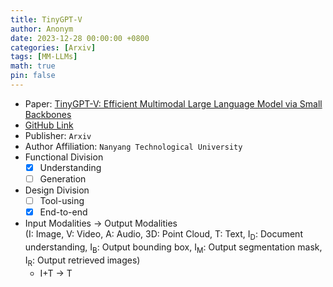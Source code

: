 ```yaml
---
title: TinyGPT-V
author: Anonym
date: 2023-12-28 00:00:00 +0800
categories: [Arxiv]
tags: [MM-LLMs]
math: true
pin: false
---
```


- Paper: [TinyGPT-V: Efficient Multimodal Large Language Model via Small Backbones](https://arxiv.org/abs/2312.16862)
- [GitHub Link](https://github.com/DLYuanGod/TinyGPT-V)
- Publisher: `Arxiv`
- Author Affiliation: `Nanyang Technological University`
- Functional Division
  + [x] Understanding
  + [ ] Generation
- Design Division
  + [ ] Tool-using
  + [x] End-to-end
- Input Modalities $\rightarrow$ Output Modalities <br />(I: Image, V: Video, A: Audio, 3D: Point Cloud, T: Text, I<sub>D</sub>: Document understanding, I<sub>B</sub>: Output bounding box, I<sub>M</sub>: Output segmentation mask, I<sub>R</sub>: Output retrieved images)
  + I+T $\rightarrow$ T
